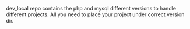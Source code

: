 dev_local repo contains the php and mysql different versions to handle different projects. All you need to place your project under correct version dir.
